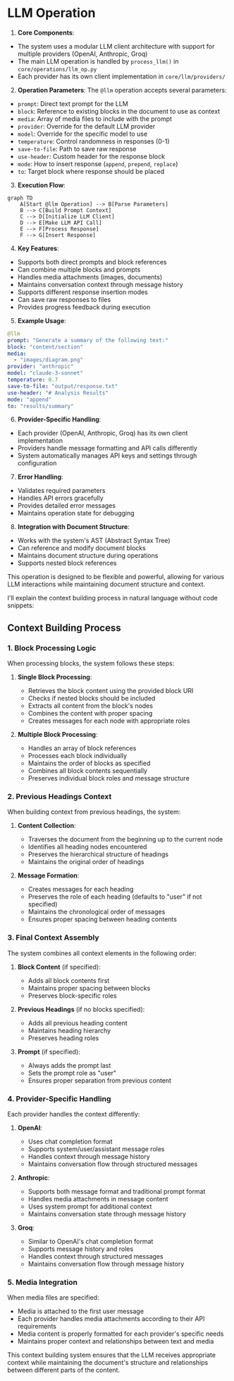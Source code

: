# LLM Operation

1. **Core Components**:
- The system uses a modular LLM client architecture with support for multiple providers (OpenAI, Anthropic, Groq)
- The main LLM operation is handled by `process_llm()` in `core/operations/llm_op.py`
- Each provider has its own client implementation in `core/llm/providers/`

2. **Operation Parameters**:
The `@llm` operation accepts several parameters:
- `prompt`: Direct text prompt for the LLM
- `block`: Reference to existing blocks in the document to use as context
- `media`: Array of media files to include with the prompt
- `provider`: Override for the default LLM provider
- `model`: Override for the specific model to use
- `temperature`: Control randomness in responses (0-1)
- `save-to-file`: Path to save raw response
- `use-header`: Custom header for the response block
- `mode`: How to insert response (`append`, `prepend`, `replace`)
- `to`: Target block where response should be placed

3. **Execution Flow**:
```mermaid
graph TD
    A[Start @llm Operation] --> B[Parse Parameters]
    B --> C[Build Prompt Context]
    C --> D[Initialize LLM Client]
    D --> E[Make LLM API Call]
    E --> F[Process Response]
    F --> G[Insert Response]
```

4. **Key Features**:
- Supports both direct prompts and block references
- Can combine multiple blocks and prompts
- Handles media attachments (images, documents)
- Maintains conversation context through message history
- Supports different response insertion modes
- Can save raw responses to files
- Provides progress feedback during execution

5. **Example Usage**:
```yaml
@llm
prompt: "Generate a summary of the following text:"
block: "content/section"
media: 
  - "images/diagram.png"
provider: "anthropic"
model: "claude-3-sonnet"
temperature: 0.7
save-to-file: "output/response.txt"
use-header: "# Analysis Results"
mode: "append"
to: "results/summary"
```

6. **Provider-Specific Handling**:
- Each provider (OpenAI, Anthropic, Groq) has its own client implementation
- Providers handle message formatting and API calls differently
- System automatically manages API keys and settings through configuration

7. **Error Handling**:
- Validates required parameters
- Handles API errors gracefully
- Provides detailed error messages
- Maintains operation state for debugging

8. **Integration with Document Structure**:
- Works with the system's AST (Abstract Syntax Tree)
- Can reference and modify document blocks
- Maintains document structure during operations
- Supports nested block references

This operation is designed to be flexible and powerful, allowing for various LLM interactions while maintaining document structure and context.

I'll explain the context building process in natural language without code snippets:

## Context Building Process

### 1. Block Processing Logic
When processing blocks, the system follows these steps:

1. **Single Block Processing**:
   - Retrieves the block content using the provided block URI
   - Checks if nested blocks should be included
   - Extracts all content from the block's nodes
   - Combines the content with proper spacing
   - Creates messages for each node with appropriate roles

2. **Multiple Block Processing**:
   - Handles an array of block references
   - Processes each block individually
   - Maintains the order of blocks as specified
   - Combines all block contents sequentially
   - Preserves individual block roles and message structure

### 2. Previous Headings Context
When building context from previous headings, the system:

1. **Content Collection**:
   - Traverses the document from the beginning up to the current node
   - Identifies all heading nodes encountered
   - Preserves the hierarchical structure of headings
   - Maintains the original order of headings

2. **Message Formation**:
   - Creates messages for each heading
   - Preserves the role of each heading (defaults to "user" if not specified)
   - Maintains the chronological order of messages
   - Ensures proper spacing between heading contents

### 3. Final Context Assembly
The system combines all context elements in the following order:

1. **Block Content** (if specified):
   - Adds all block contents first
   - Maintains proper spacing between blocks
   - Preserves block-specific roles

2. **Previous Headings** (if no blocks specified):
   - Adds all previous heading content
   - Maintains heading hierarchy
   - Preserves heading roles

3. **Prompt** (if specified):
   - Always adds the prompt last
   - Sets the prompt role as "user"
   - Ensures proper separation from previous content

### 4. Provider-Specific Handling
Each provider handles the context differently:

1. **OpenAI**:
   - Uses chat completion format
   - Supports system/user/assistant message roles
   - Handles context through message history
   - Maintains conversation flow through structured messages

2. **Anthropic**:
   - Supports both message format and traditional prompt format
   - Handles media attachments in message content
   - Uses system prompt for additional context
   - Maintains conversation state through message history

3. **Groq**:
   - Similar to OpenAI's chat completion format
   - Supports message history and roles
   - Handles context through structured messages
   - Maintains conversation flow through message history

### 5. Media Integration
When media files are specified:
- Media is attached to the first user message
- Each provider handles media attachments according to their API requirements
- Media content is properly formatted for each provider's specific needs
- Maintains proper context and relationships between text and media

This context building system ensures that the LLM receives appropriate context while maintaining the document's structure and relationships between different parts of the content.
